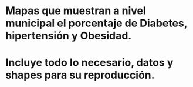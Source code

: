 # Mapas que muestran a nivel municipal el porcentaje de Diabetes, hipertensión y Obesidad.

# Incluye todo lo necesario, datos y shapes para su reproducción.